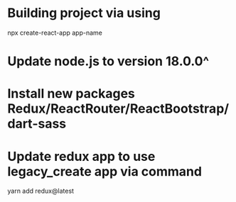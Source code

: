 # Building project via using
npx create-react-app app-name

# Update node.js to version 18.0.0^

# Install new packages Redux/ReactRouter/ReactBootstrap/dart-sass

# Update redux app to use legacy_create app via command
yarn add redux@latest